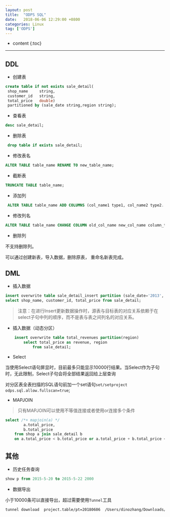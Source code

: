 ```yaml
---
layout: post
title:  "ODPS SQL"
date:   2018-06-06 12:29:00 +0800
categories: Linux 
tag: ['ODPS']
---
```


* content
{:toc}

---
## DDL

* 创建表

```sql
create table if not exists sale_detail(
 shop_name     string,
 customer_id   string,
 total_price   double)
 partitioned by (sale_date string,region string);
```

* 查看表

```sql
desc sale_detail;
```

* 删除表

```sql
 drop table if exists sale_detail;
```

* 修改表名

```sql
ALTER TABLE table_name RENAME TO new_table_name;
```

* 截断表

```sql
TRUNCATE TABLE table_name;
```

* 添加列

```sql
 ALTER TABLE table_name ADD COLUMNS (col_name1 type1, col_name2 type2...)
```
 
* 修改列名


```sql
ALTER TABLE table_name CHANGE COLUMN old_col_name new_col_name column_type COMMENT column_comment;
```
 
* 删除列

不支持删除列。

可以通过创建新表，导入数据，删除原表， 重命名新表完成。


## DML

* 插入数据

```sql
insert overwrite table sale_detail_insert partition (sale_date='2013', region='china')
select shop_name, customer_id, total_price from sale_detail;
```

>注意：在进行Insert更新数据操作时，源表与目标表的对应关系依赖于在select子句中列的顺序，而不是表与表之间列名的对应关系。

* 插入数据（动态分区）

```sql
    insert overwrite table total_revenues partition(region)
        select total_price as revenue, region
            from sale_detail;
```
 
* Select

>
当使用Select语句屏显时，目前最多只能显示10000行结果。当Select作为子句时，无此限制，Select子句会将全部结果返回给上层查询 
>
对分区表全表扫描的SQL语句前加一个set语句`set/setproject odps.sql.allow.fullscan=true`;


* MAPJOIN 

>只有MAPJOIN可以使用不等值连接或者使用or连接多个条件

```sql
select /*+ mapjoin(a) */
        a.total_price,
        b.total_price
    from shop a join sale_detail b
    on a.total_price < b.total_price or a.total_price + b.total_price < 500;
```
## 其他


* 历史任务查询

```sql
show p from 2015-5-20 to 2015-5-22 2000
```

* 数据导出

小于10000条可以直接导出，超过需要使用`Tunnel`工具

```bash
tunnel download  project.table/pt=20180606  /Users/dinozhang/Downloads/20180606.csv  -c "gbk" -cn column1,column2,column3,column4, column5;
```